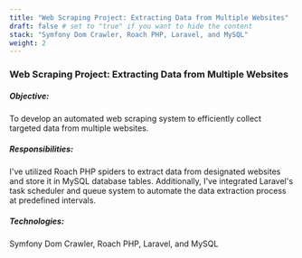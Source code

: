 ```yaml
---
title: "Web Scraping Project: Extracting Data from Multiple Websites"
draft: false # set to "true" if you want to hide the content
stack: "Symfony Dom Crawler, Roach PHP, Laravel, and MySQL"
weight: 2
---
```


### Web Scraping Project: Extracting Data from Multiple Websites

##### Objective:

To develop an automated web scraping system to efficiently collect targeted data from multiple websites.

##### Responsibilities:

I've utilized Roach PHP spiders to extract data from designated websites and store it in MySQL database tables. Additionally, I've integrated Laravel's task scheduler and queue system to automate the data extraction process at predefined intervals.

##### Technologies:

Symfony Dom Crawler, Roach PHP, Laravel, and MySQL
